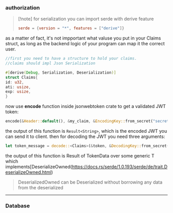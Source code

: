 ### authorization
>[!note] for serialization you can import serde with derive feature
>```toml
>serde = {version = "*", features = ["derive"]}
>```

as a matter of fact, it's not impportant what valuse you put in your Claims struct, as long as the backend logic of your program can map it the correct user.
```rust
//first you need to have a structure to hold your claims.
//claims should impl Json Serialization

#[derive(Debug, Serialization, Deserialization)]
struct Claims{
id: u32,
ati: usize,
exp: usize,
}
```
now use **encode** function inside jsonwebtoken crate to get a validated JWT token:
```rust
encode(&Header::default(), &my_claim, &EncodingKey::from_secret("secret code".as_ref()));
```
the output of this function is `Result<String>`, which is the encoded JWT you can send it to client.
then for decoding the JWT you need three arguments:
```rust
let token_message = decode::<Claims>(&token, &DecodingKey::from_secret("secret".as_ref()), &Validation::new(Algorithm::HS256));
```
the output of this function is Result of TokenData<T> over some generic T which implements[DeserializeOwned(https://docs.rs/serde/1.0.193/serde/de/trait.DeserializeOwned.html)
> DeserializedOwned can be Deserialized without borrowing any data from the deserialized
---

### Database
